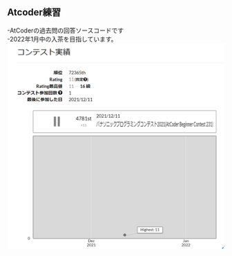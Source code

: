## Atcoder練習
-AtCoderの過去問の回答ソースコードです <br>
-2022年1月中の入茶を目指しています。 <br>
![imag](https://github.com/daichiterazawa/Atcoder/blob/master/img/1218.PNG)
